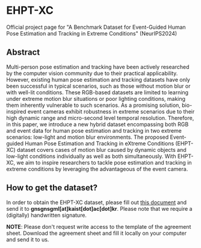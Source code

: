 # EHPT-XC
Official project page for "A Benchmark Dataset for Event-Guided Human Pose Estimation and Tracking in Extreme Conditions" (NeurIPS2024)


## Abstract
Multi-person pose estimation and tracking have been actively researched by the computer vision community due to their practical applicability. However, existing human pose estimation and tracking datasets have only been successful in typical scenarios, such as those without motion blur or with well-lit conditions. These RGB-based datasets are limited to learning under extreme motion blur situations or poor lighting conditions, making them inherently vulnerable to such scenarios.
As a promising solution, bio-inspired event cameras exhibit robustness in extreme scenarios due to their high dynamic range and micro-second level temporal resolution. Therefore, in this paper, we introduce a new hybrid dataset encompassing both RGB and event data for human pose estimation and tracking in two extreme scenarios: low-light and motion blur environments. The proposed Event-guided Human Pose Estimation and Tracking in eXtreme Conditions (EHPT-XC) dataset covers cases of motion blur caused by dynamic objects and low-light conditions individually as well as both simultaneously. With EHPT-XC, we aim to inspire researchers to tackle pose estimation and tracking in extreme conditions by leveraging the advantageous of the event camera.


## How to get the dataset?
In order to obtain the EHPT-XC dataset, please fill out [this document](TBD) and send it to **gnsgnsgml[at]kaist[dot]ac[dot]kr**. Please note that we require a (digitally) handwritten signature.

**NOTE**: Please don't request write access to the template of the agreement sheet. Download the agreement sheet and fill it locally on your computer and send it to us.

